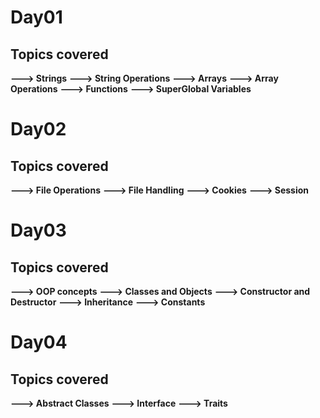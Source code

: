 # Day01
## Topics covered

**---> Strings** **---> String Operations** **---> Arrays** **---> Array Operations** **---> Functions** **---> SuperGlobal Variables**

# Day02
## Topics covered

**---> File Operations** **---> File Handling** **---> Cookies** **---> Session**

# Day03
## Topics covered

**---> OOP concepts** **---> Classes and Objects** **---> Constructor and Destructor** **---> Inheritance** **---> Constants**

# Day04
## Topics covered

**---> Abstract Classes** **---> Interface** **---> Traits**
